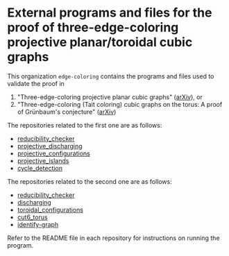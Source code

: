 # External programs and files for the proof of three-edge-coloring projective planar/toroidal cubic graphs

This organization `edge-coloring` contains the programs and files used to validate the proof in
1.  "Three-edge-coloring projective planar cubic graphs" ([arXiv](https://arxiv.org/abs/2405.16586)), or
2.  "Three-edge-coloring (Tait coloring) cubic graphs on the torus: A proof of Grünbaum's conjecture" ([arXiv](https://arxiv.org/abs/2505.07002))

The repositories related to the first one are as follows:
+ [reducibility_checker](https://github.com/edge-coloring/reducibility_checker)
+ [projective_discharging](https://github.com/edge-coloring/projective_discharging)
+ [projective_configurations](https://github.com/edge-coloring/projective_configurations)
+ [projective_islands](https://github.com/edge-coloring/projective_islands)
+ [cycle_detection](https://github.com/edge-coloring/cycle_detection)

The repositories related to the second one are as follows:
+ [reducibility_checker](https://github.com/edge-coloring/reducibility_checker)
+ [discharging](https://github.com/edge-coloring/discharging)
+ [toroidal_configurations](https://github.com/edge-coloring/toroidal_configurations)
+ [cut6_torus](https://github.com/edge-coloring/cut6_torus)
+ [identify-graph](https://github.com/edge-coloring/identify-graph)

Refer to the README file in each repository for instructions on running the program.
